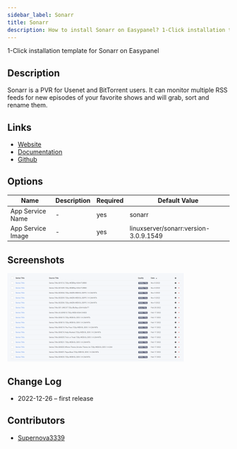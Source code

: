 ```yaml
---
sidebar_label: Sonarr
title: Sonarr
description: How to install Sonarr on Easypanel? 1-Click installation template for Sonarr on Easypanel
---
```


<!-- generated -->

1-Click installation template for Sonarr on Easypanel

## Description

Sonarr is a PVR for Usenet and BitTorrent users. It can monitor multiple RSS feeds for new episodes of your favorite shows and will grab, sort and rename them.

## Links

- [Website](https://sonarr.tv/)
- [Documentation](https://wiki.servarr.com/Sonarr)
- [Github](https://github.com/Sonarr/Sonarr)

## Options

Name | Description | Required | Default Value
-|-|-|-
App Service Name | - | yes | sonarr
App Service Image | - | yes | linuxserver/sonarr:version-3.0.9.1549

## Screenshots

![Sonarr Screenshot](./assets/screenshot.png)

## Change Log

- 2022-12-26 – first release

## Contributors

- [Supernova3339](https://github.com/Supernova3339)
